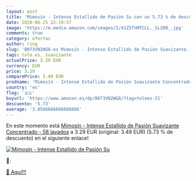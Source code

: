 ```yaml
---
layout: post
title: 'Mimosín - Intense Estallido de Pasión Su con un 5.73 % de descuento'
date: 2020-06-25 22:19:57
image: 'https://m.media-amazon.com/images/I/41Z5TnMTCLL._SL200_.jpg'
comments: true
category: ofertas
author: ring
slug: 'B073VN2WG8-es Mimosín - Intense Estallido de Pasión Suavizante...'
tags: tole.es, suavizante
actualPrice: 3.29 EUR
currency: EUR
price: 3.29
comparePrice: 3.49 EUR
prodname: 'Mimosín - Intense Estallido de Pasión Suavizante Concentrado - 58 lavados'
country: 'es'
flag: '🇪🇸'
buyurl: 'https://www.amazon.es/dp/B073VN2WG8/?tag=tolees-21'
descuento: '5.73'
average: '3.0566666666666666'
---
```


En este momento está [Mimosín - Intense Estallido de Pasión Suavizante Concentrado - 58 lavados](https://www.amazon.es/dp/B073VN2WG8/?tag=tolees-21) a 3.29 EUR (original: 3.49 EUR) (5.73 %  de descuento) en el siguiente enlace!

[![Mimosín - Intense Estallido de Pasión Su](https://m.media-amazon.com/images/I/41Z5TnMTCLL._SL200_.jpg)](https://www.amazon.es/dp/B073VN2WG8/?tag=tolees-21)

🔎:


[🛒 Aquí!!!](https://www.amazon.es/dp/B073VN2WG8/?tag=tolees-21)
